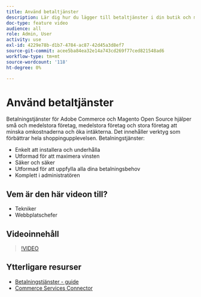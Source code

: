 ```yaml
---
title: Använd betaltjänster
description: Lär dig hur du lägger till betaltjänster i din butik och minskar omkostnaderna, ökar intäkterna och förbättrar hela shoppingupplevelsen.
doc-type: feature video
audience: all
role: Admin, User
activity: use
exl-id: 4229e78b-d1b7-4784-ac87-42d45a3d8ef7
source-git-commit: acee5ba84ea32e14a743cd269f77ced821548ad6
workflow-type: tm+mt
source-wordcount: '118'
ht-degree: 0%

---
```


# Använd betaltjänster

Betalningstjänster för Adobe Commerce och Magento Open Source hjälper små och medelstora företag, medelstora företag och stora företag att minska omkostnaderna och öka intäkterna. Det innehåller verktyg som förbättrar hela shoppingupplevelsen. Betalningstjänster:

- Enkelt att installera och underhålla
- Utformad för att maximera vinsten
- Säker och säker
- Utformad för att uppfylla alla dina betalningsbehov
- Komplett i administratören

## Vem är den här videon till?

- Tekniker
- Webbplatschefer

## Videoinnehåll

>[!VIDEO](https://video.tv.adobe.com/v/343990?quality=12&learn=on)

## Ytterligare resurser

- [Betalningstjänster - guide](https://experienceleague.adobe.com/docs/commerce-merchant-services/payment-services/guide-overview.html)
- [Commerce Services Connector](https://experienceleague.adobe.com/docs/commerce-merchant-services/user-guides/saas.html)
